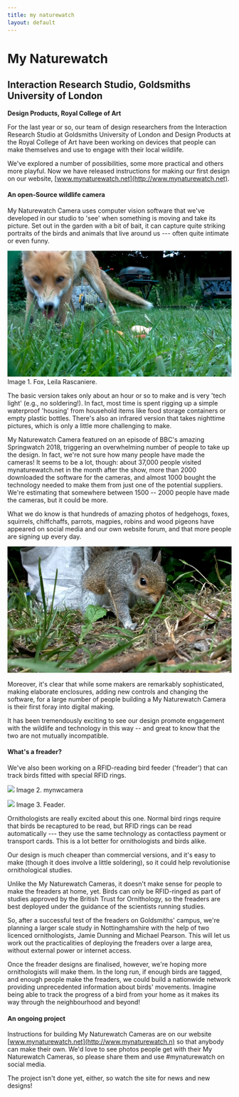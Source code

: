 ```yaml
--- 
title: my naturewatch
layout: default 
---
```


# My Naturewatch
## Interaction Research Studio, Goldsmiths University of London
**Design Products, Royal College of Art**

For the last year or so, our team of design researchers from the Interaction Research Studio at Goldsmiths University of London and Design Products at the Royal College of Art have been working on devices that people can make themselves and use to engage with their local wildlife.

We've explored a number of possibilities, some more practical and others more playful. Now we have released instructions for making our first design on our website, [www.mynaturewatch.net](http://www.mynaturewatch.net).

#### An open-Source wildlife camera

My Naturewatch Camera uses computer vision software that we've developed in our studio to 'see' when something is moving and take its picture. Set out in the garden with a bit of bait, it can capture quite striking portraits of the birds and animals that live around us --- often quite intimate or even funny.

![](Images/24_Naturewatch/24_Naturewatch_Image1.jpg)
Image 1. Fox, Leila Rascaniere.

The basic version takes only about an hour or so to make and is very 'tech light' (e.g., no soldering!). In fact, most time is spent rigging up a simple waterproof 'housing' from household items like food storage containers or empty plastic bottles. There's also an infrared version that takes nighttime pictures, which is only a little more challenging to make.

My Naturewatch Camera featured on an episode of BBC's amazing Springwatch 2018, triggering an overwhelming number of people to take up the design. In fact, we're not sure how many people have made the cameras! It seems to be a lot, though: about 37,000 people visited mynaturewatch.net in the month after the show, more than 2000 downloaded the software for the cameras, and almost 1000 bought the technology needed to make them from just one of the potential suppliers. We're estimating that somewhere between 1500 -- 2000 people have made the cameras, but it could be more.

What we do know is that hundreds of amazing photos of hedgehogs, foxes, squirrels, chiffchaffs, parrots, magpies, robins and wood pigeons have appeared on social media and our own website forum, and that more people are signing up every day.

![](Images/24_Naturewatch/24_Naturewatch_Image4.jpg)

Moreover, it's clear that while some makers are remarkably sophisticated, making elaborate enclosures, adding new controls and changing the software, for a large number of people building a My Naturewatch Camera is their first foray into digital making.

It has been tremendously exciting to see our design promote engagement with the wildlife and technology in this way -- and great to know that the two are not mutually incompatible.

#### What's a freader?

We've also been working on a RFID-reading bird feeder ('freader') that can track birds fitted with special RFID rings.

![](Images/24_Naturewatch/24_Naturewatch_Image2.jpg)
Image 2. mynwcamera

![](Images/24_Naturewatch/24_Naturewatch_Image3.jpg)
Image 3. Feader.

Ornithologists are really excited about this one. Normal bird rings require that birds be recaptured to be read, but RFID rings can be read automatically --- they use the same technology as contactless payment or transport cards. This is a lot better for ornithologists and birds alike.

Our design is much cheaper than commercial versions, and it's easy to make (though it does involve a little soldering), so it could help revolutionise ornithological studies.

Unlike the My Naturewatch Cameras, it doesn't make sense for people to make the freaders at home, yet. Birds can only be RFID-ringed as part of studies approved by the British Trust for Ornithology, so the freaders are best deployed under the guidance of the scientists running studies.

So, after a successful test of the freaders on Goldsmiths' campus, we're planning a larger scale study in Nottinghamshire with the help of two licenced ornithologists, Jamie Dunning and Michael Pearson. This will let us work out the practicalities of deploying the freaders over a large area, without external power or internet access.

Once the freader designs are finalised, however, we're hoping more ornithologists will make them. In the long run, if enough birds are tagged, and enough people make the freaders, we could build a nationwide network providing unprecedented information about birds' movements. Imagine being able to track the progress of a bird from your home as it makes its way through the neighbourhood and beyond!

#### An ongoing project

Instructions for building My Naturewatch Cameras are on our website [www.mynaturewatch.net](http://www.mynaturewatch.n) so that anybody can make their own. We'd love to see photos people get with their My Naturewatch Cameras, so please share them and use \#mynaturewatch on social media.

The project isn't done yet, either, so watch the site for news and new designs!
